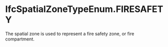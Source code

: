 IfcSpatialZoneTypeEnum.FIRESAFETY
=================================
The spatial zone is used to represent a fire safety zone, or fire compartment.


